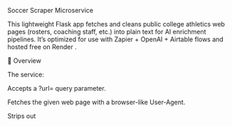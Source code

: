 Soccer Scraper Microservice

This lightweight Flask app fetches and cleans public college athletics web pages (rosters, coaching staff, etc.) into plain text for AI enrichment pipelines.
It’s optimized for use with Zapier + OpenAI + Airtable flows and hosted free on Render
.

🚀 Overview

The service:

Accepts a ?url= query parameter.

Fetches the given web page with a browser-like User-Agent.

Strips out <script>, <style>, <img>, and other heavy tags.

Returns the readable text (trimmed to ~800 KB) as text/plain.

Example:

GET https://soccer-scraper.onrender.com/?url=https://goheels.com/sports/mens-soccer/coaches


Response → plain text containing all visible content from that page.

🧩 Files
File	Purpose
app.py	Flask application; fetches and cleans HTML.
requirements.txt	Python dependencies.
Procfile	Instructs Render to launch with Gunicorn.
⚙️ Local testing
python3 -m venv venv
source venv/bin/activate
pip install -r requirements.txt
python app.py


Visit http://localhost:10000/?url=https://goheels.com/sports/mens-soccer/coaches

☁️ Deploying to Render

Push to GitHub

git init
git add .
git commit -m "Initial commit"
git remote add origin https://github.com/YOURNAME/soccer-scraper.git
git push -u origin main


Render Setup

Go to Render → New → Web Service

Connect your GitHub repo.

Choose:

Build Command: pip install -r requirements.txt

Start Command: gunicorn app:app

Instance Type: Free

Click Deploy Web Service

Wait a few minutes for build & deploy.

Your live endpoint will look like:

https://soccer-scraper.onrender.com/?url=https://fightingirish.com/sports/mens-soccer/roster

🔗 Integration with Zapier

In your Webhooks → GET step, set:

https://soccer-scraper.onrender.com/?url={{Roster URL}}


or

https://soccer-scraper.onrender.com/?url={{Staff URL}}


Then map {{Get_Roster__RAW_BODY}} or {{Get_Coaches__RAW_BODY}} into your ChatGPT enrichment step.

🧰 Notes

Default timeout: 20 s

Text limit: ~800 KB

Handles redirects automatically.

Add extra HTML tags to strip by editing:

for tag in soup(["script", "style", "img", "svg", "noscript"]):
    tag.decompose()


Headers include a simple browser-style User-Agent to bypass most bot filters.

🩵 Example Output (truncated)
Men's Soccer Coaches
Head Coach: John Doe
Assistant Coach: Jane Smith
...

🧾 License

MIT — free to use and modify.
